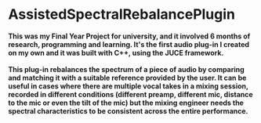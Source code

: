 # AssistedSpectralRebalancePlugin
<b>
This was my Final Year Project for university, and it involved 6 months of research, programming and learning. It's the first audio plug-in I created on my own and it was built with C++, using the JUCE framework.
<br><br>
This plug-in rebalances the spectrum of a piece of audio by comparing and matching it with a suitable reference provided by the user. It can be useful in cases where there are multiple vocal takes in a mixing session, recorded in different conditions (different preamp, different mic, distance to the mic or even the tilt of the mic) but the mixing engineer needs the spectral characteristics to be consistent across the entire performance.
</b>



